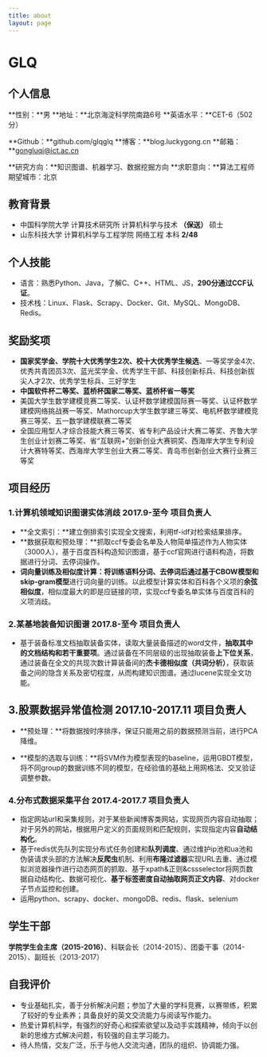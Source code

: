 ```yaml
---
title: about
layout: page
---
```





# GLQ

## 个人信息

**性别：**男     **地址：**北京海淀科学院南路6号     **英语水平：**CET-6（502分）  

**Github：**github.com/glqglq     **博客：**blog.luckygong.cn     **邮箱：**gongluqi@ict.ac.cn  

**研究方向：**知识图谱、机器学习、数据挖掘方向     **求职意向：**算法工程师  期望城市：北京

## 教育背景

- 中国科学院大学 计算技术研究所 计算机科学与技术 **（保送）** 硕士
- 山东科技大学 计算机科学与工程学院 网络工程 本科 **2/48**

## 个人技能

- 语言：熟悉Python、Java，了解C、C++、HTML、JS，**290分通过CCF认证**。
- 技术栈：Linux、Flask、Scrapy、Docker、Git、MySQL、MongoDB、Redis。

## 奖励奖项

- **国家奖学金、学院十大优秀学生2次、校十大优秀学生候选**、一等奖学金4次、优秀共青团员3次、蓝光奖学金、优秀学生干部、科技创新标兵、科技创新拔尖人才2次、优秀学生标兵、三好学生  
- **中国软件杯二等奖、蓝桥杯国家二等奖、蓝桥杯省一等奖** 
- 美国大学生数学建模竞赛二等奖、认证杯数学建模国际赛一等奖、认证杯数学建模网络挑战赛一等奖、Mathorcup大学生数学建三等奖、电机杯数学建模竞赛三等奖、五一数学建模联赛二等奖  
- 全国应用型人才综合技能大赛三等奖、省专利产品设计大赛二等奖、齐鲁大学生创业计划赛二等奖、省“互联网+”创新创业大赛铜奖、西海岸大学生专利设计大赛特等奖、西海岸大学生创业大赛二等奖、青岛市创新创业大赛行业赛三等奖

## 项目经历

### 1.计算机领域知识图谱实体消歧  2017.9-至今       项目负责人

- **全文索引：**建立倒排索引实现全文搜索，利用tf-idf对检索结果排序。
- **数据获取和预处理：**抓取ccf专委会名单及人物简单描述作为人物实体（3000人），基于百度百科构造知识图谱，基于ccf官网进行语料构造，将数据进行分词、去停词操作。
- **词向量训练及相似度计算：**将训练语料分词、去停词后通过基于**CBOW模型和skip-gram模型**进行词向量的训练。以此模型计算实体和百科各个义项的**余弦相似度**，相似度最大的即是应链接的项，实现ccf专委名单实体与百度百科的义项消歧。

### 2.某基地装备知识图谱  2017.8-至今       项目负责人

- 基于装备标准文档抽取装备实体，读取大量装备描述的word文件，**抽取其中的文档结构和若干重要项**。通过装备在不同层级的出现抽取装备**上下位关系**，通过装备在全文的共现次数计算装备间的**杰卡德相似度（共词分析）**，获取装备之间的隐含关系及密切程度，从而构建知识图谱。通过lucene实现全文功能。

## 3.股票数据异常值检测 2017.10-2017.11       项目负责人

- **预处理：**将数据按时序排序，保证只能用之前的数据预测当前，进行PCA降维。


- **模型的选取与训练：**将SVM作为模型表现的baseline，运用GBDT模型，将不同group的数据训练不同的模型，在经验值的基础上用网格法、交叉验证调整参数。

### 4.分布式数据采集平台  2017.4-2017.7       项目负责人

- 指定网站url和采集规则，对于某些新闻博客类网站，实现网页内容自动抽取；对于另外的网站，根据用户定义的页面规则和匹配规则，实现指定内容**自动结构化**。  
- 基于redis优先队列实现分布式任务创建和**队列调度**、通过维护ip池和ua池和伪装请求头部的方法解决**反爬虫**机制、利用**布隆过滤器**实现URL去重、通过模拟浏览器操作进行动态网页的抓取、基于xpath&正则&cssselector将网页数据自动结构化、数据可视化、**基于标签密度自动抽取网页正文内容**、对docker子节点监控和创建。
- 运用python、scrapy、docker、mongoDB、redis、flask、selenium

## 学生干部

**学院学生会主席（2015-2016）**、科联会长（2014-2015）、团委干事（2014-2015）、副班长（2013-2017）

## 自我评价

- 专业基础扎实，善于分析解决问题；参加了大量的学科竞赛，以赛带练，积累了较好的专业素养；具备良好的英文交流能力与阅读写作能力。
- 热爱计算机科学，有强烈的好奇心和探索欲望以及动手实践精神，倾向于以创新的思维方式解决问题，有较强的自主学习能力。
- 待人热情，交友广泛，乐于与他人交流沟通，团队的组织、协调能力强。